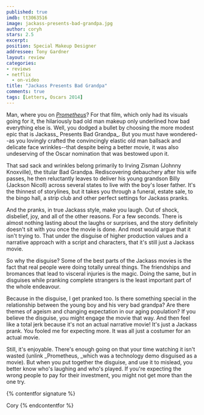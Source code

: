 ```yaml
---
published: true
imdb: tt3063516
image: jackass-presents-bad-grandpa.jpg
author: coryh
stars: 2.5
excerpt: 
position: Special Makeup Designer
addressee: Tony Gardner
layout: review
categories:
- reviews
- netflix
  - on-video
title: "Jackass Presents Bad Grandpa"
comments: true
tags: [Letters, Oscars 2014]
---
```

Man, where you on [_Prometheus_][1]? For that film, which only had its visuals going for it, the hilariously bad old man makeup only underlined how bad everything else is. Well, you dodged a bullet by choosing the more modest epic that is Jackass_ Presents Bad Grandpa_. But you must have wondered--as you lovingly crafted the convincingly elastic old man ballsack and delicate face wrinkles--that despite being a better movie, it was also undeserving of the Oscar nomination that was bestowed upon it.

   [1]: /2012/06/12/prometheus.html

That sad sack and wrinkles belong primarily to Irving Zisman (Johnny Knoxville), the titular Bad Grandpa. Rediscovering debauchery after his wife passes, he then reluctantly leaves to deliver his young grandson Billy (Jackson Nicoll) across several states to live with the boy's loser father. It's the thinnest of storylines, but it takes you through a funeral, estate sale, to the bingo hall, a strip club and other perfect settings for Jackass pranks.

And the pranks, in true Jackass style, make you laugh. Out of shock, disbelief, joy, and all of the other reasons. For a few seconds. There is almost nothing lasting about the laughs or surprises, and the story definitely doesn't sit with you once the movie is done. And most would argue that it isn't trying to. That under the disguise of higher production values and a narrative approach with a script and characters, that it's still just a Jackass movie.

So why the disguise? Some of the best parts of the Jackass movies is the fact that real people were doing totally unreal things. The friendships and bromances that lead to visceral injuries is the magic. Doing the same, but in disguises while pranking complete strangers is the least important part of the whole endeavour. 

Because in the disguise, I get pranked too. Is there something special in the relationship between the young boy and his very bad grandpa? Are there themes of ageism and changing expectation in our aging population? If you believe the disguise, you might engage the movie that way. And then feel like a total jerk because it's not an actual narrative movie! It's just a Jackass prank. You fooled me for expecting more. It was all just a costumer for an actual movie.

Still, it's enjoyable. There's enough going on that your time watching it isn't wasted (unlink _Prometheus, _which was a technology demo disguised as a movie). But when you put together the disguise, and use it to mislead, you better know who's laughing and who's played. If you're expecting the wrong people to pay for their investment, you might not get more than the one try.

{% contentfor signature %}

Cory
{% endcontentfor %}